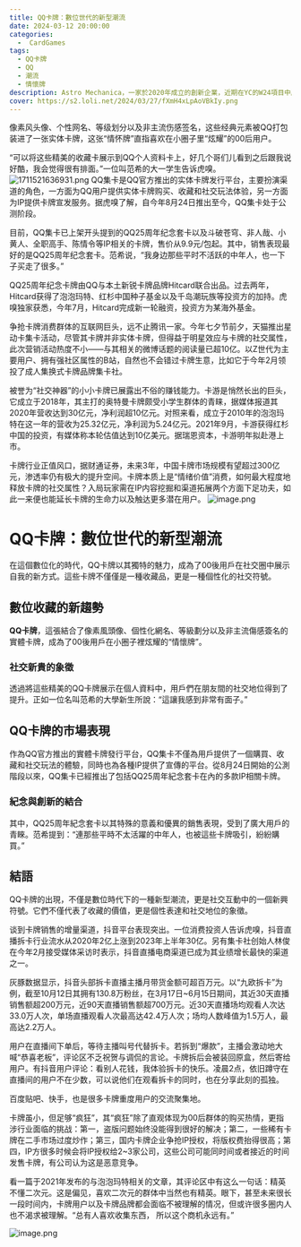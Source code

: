 ```yaml
---
title: QQ卡牌：數位世代的新型潮流
date: 2024-03-12 20:00:00
categories:
  -  CardGames
tags:
  - QQ卡牌
  - QQ
  - 潮流
  - 情懷牌
description: Astro Mechanica，一家於2020年成立的創新企業，近期在YC的W24項目中脫穎而出，獲得了YC、A16z、Lowercarbon的投資，投資金額尚未公開
cover: https://s2.loli.net/2024/03/27/fXmH4xLpAoVBkIy.png
---
```

像素风头像、个性网名、等级划分以及非主流伤感签名，这些经典元素被QQ打包装进了一张实体卡牌，这张“情怀牌”直指喜欢在小圈子里“炫耀”的00后用户。

“可以将这些精美的收藏卡展示到QQ个人资料卡上，好几个哥们儿看到之后跟我说好酷，我会觉得很有排面。”一位叫范希的大一学生告诉虎嗅。
![1711521636931.png](https://s2.loli.net/2024/03/27/XITDUWC5irnK97q.png)
QQ集卡是QQ官方推出的实体卡牌发行平台，主要扮演渠道的角色，一方面为QQ用户提供实体卡牌购买、收藏和社交玩法体验，另一方面为IP提供卡牌宣发服务。据虎嗅了解，自今年8月24日推出至今，QQ集卡处于公测阶段。

目前，QQ集卡已上架开头提到的QQ25周年纪念套卡以及斗破苍穹、非人哉、小黄人、全职高手、陈情令等IP相关的卡牌，售价从9.9元/包起。其中，销售表现最好的是QQ25周年纪念套卡。范希说，“我身边那些平时不活跃的中年人，也一下子买走了很多。”

QQ25周年纪念卡牌由QQ与本土新锐卡牌品牌Hitcard联合出品。过去两年，Hitcard获得了泡泡玛特、红杉中国种子基金以及千岛潮玩族等投资方的加持。虎嗅独家获悉，今年7月，Hitcard完成新一轮融资，投资方为某海外基金。

争抢卡牌消费群体的互联网巨头，远不止腾讯一家。今年七夕节前夕，天猫推出星动卡集卡活动，尽管其卡牌并非实体卡牌，但得益于明星效应与卡牌的社交属性，此次营销活动热度不小——与其相关的微博话题的阅读量已超10亿。以Z世代为主要用户、拥有强社区属性的B站，自然也不会错过卡牌生意，比如它于今年2月领投了成人集换式卡牌品牌集卡社。

被誉为“社交神器”的小小卡牌已展露出不俗的赚钱能力。卡游是悄然长出的巨头，它成立于2018年，其主打的奥特曼卡牌颇受小学生群体的青睐，据媒体报道其2020年营收达到30亿元，净利润超10亿元。对照来看，成立于2010年的泡泡玛特在这一年的营收为25.32亿元，净利润为5.24亿元。2021年9月，卡游获得红杉中国的投资，有媒体称本轮估值达到10亿美元。据瑞恩资本，卡游明年拟赴港上市。

卡牌行业正值风口，据财通证券，未来3年，中国卡牌市场规模有望超过300亿元，渗透率仍有极大的提升空间。卡牌本质上是“情绪价值”消费，如何最大程度地释放卡牌的社交属性？入局玩家需在IP内容挖掘和渠道拓展两个方面下足功夫，如此一来便也能延长卡牌的生命力以及触达更多潜在用户。
![image.png](https://s2.loli.net/2024/03/27/GKqDC2JILMWRoNO.png)

# QQ卡牌：數位世代的新型潮流

在這個數位化的時代，QQ卡牌以其獨特的魅力，成為了00後用戶在社交圈中展示自我的新方式。這些卡牌不僅僅是一種收藏品，更是一種個性化的社交符號。

## 數位收藏的新趨勢

**QQ卡牌**，這張結合了像素風頭像、個性化網名、等級劃分以及非主流傷感簽名的實體卡牌，成為了00後用戶在小圈子裡炫耀的“情懷牌”。

### 社交新貴的象徵

透過將這些精美的QQ卡牌展示在個人資料中，用戶們在朋友間的社交地位得到了提升。正如一位名叫范希的大學新生所說：“這讓我感到非常有面子。”

## QQ卡牌的市場表現

作為QQ官方推出的實體卡牌發行平台，QQ集卡不僅為用戶提供了一個購買、收藏和社交玩法的體驗，同時也為各種IP提供了宣傳的平台。從8月24日開始的公測階段以來，QQ集卡已經推出了包括QQ25周年紀念套卡在內的多款IP相關卡牌。

### 紀念與創新的結合

其中，QQ25周年紀念套卡以其特殊的意義和優異的銷售表現，受到了廣大用戶的青睞。范希提到：“連那些平時不太活躍的中年人，也被這些卡牌吸引，紛紛購買。”

## 結語

QQ卡牌的出現，不僅是數位時代下的一種新型潮流，更是社交互動中的一個新興符號。它們不僅代表了收藏的價值，更是個性表達和社交地位的象徵。

谈到卡牌销售的增量渠道，抖音平台表现突出。一位消费投资人告诉虎嗅，抖音直播拆卡行业流水从2020年2亿上涨到2023年上半年30亿。另有集卡社创始人林俊在今年2月接受媒体采访时表示，抖音直播电商渠道已成为其业绩增长最快的渠道之一。

灰豚数据显示，抖音头部拆卡直播主播月带货金额可超百万元。以“九欧拆卡”为例，截至10月12日其拥有130.8万粉丝，在3月17日~6月15日期间，其近30天直播销售额超200万元，近90天直播销售额超700万元。近30天直播场均观看人次达33.0万人次，单场直播观看人次最高达42.4万人次；场均人数峰值为1.5万人，最高达2.2万人。

用户在直播间下单后，等待主播叫号代替拆卡。若拆到“爆款”，主播会激动地大喊“恭喜老板”，评论区不乏祝贺与调侃的言论。卡牌拆后会被装回原盒，然后寄给用户。有抖音用户评论：看别人花钱，我体验拆卡的快乐。凌晨2点，依旧蹲守在直播间的用户不在少数，可以说他们在观看拆卡的同时，也在分享此刻的孤独。

百度贴吧、快手，也是很多卡牌重度用户的交流聚集地。

卡牌虽小，但足够“疯狂”，其“疯狂”除了直观体现为00后群体的购买热情，更指涉行业面临的挑战：第一，盗版问题始终没能得到很好的解决；第二，一些稀有卡牌在二手市场过度炒作；第三，国内卡牌企业争抢IP授权，将版权费抬得很高；第四，IP方很多时候会将IP授权给2~3家公司，这些公司可能同时间或者接近的时间发售卡牌，有公司认为这是恶意竞争。

看一篇于2021年发布的与泡泡玛特相关的文章，其评论区中有这么一句话：精英不懂二次元。这是偏见，喜欢二次元的群体中当然也有精英。眼下，甚至未来很长一段时间内，卡牌用户以及卡牌品牌都会面临不被理解的情况，但或许很多圈内人也不渴求被理解。“总有人喜欢收集东西， 所以这个商机永远有。”

![image.png](https://s2.loli.net/2023/11/25/H5xdCfXGw83lFO9.png)